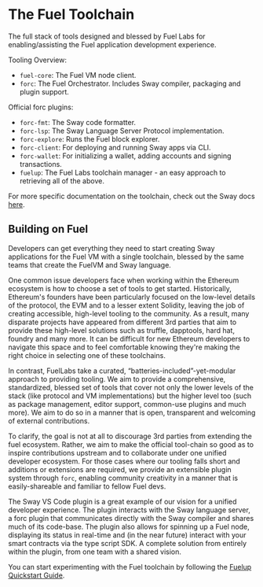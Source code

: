# The Fuel Toolchain

The full stack of tools designed and blessed by Fuel Labs for enabling/assisting the Fuel application development experience.

Tooling Overview:
- `fuel-core`: The Fuel VM node client.
- `forc`: The Fuel Orchestrator. Includes Sway compiler, packaging and plugin support.

Official forc plugins:
- `forc-fmt`: The Sway code formatter.
- `forc-lsp`: The Sway Language Server Protocol implementation.
- `forc-explore`: Runs the Fuel block explorer.
- `forc-client`: For deploying and running Sway apps via CLI.
- `forc-wallet`: For initializing a wallet, adding accounts and signing transactions.
- `fuelup`: The Fuel Labs toolchain manager - an easy approach to retrieving all of the above.

For more specific documentation on the toolchain, check out the Sway docs [here](https://fuellabs.github.io/sway/v0.19.2/introduction/sway-toolchain.html).

## Building on Fuel

Developers can get everything they need to start creating Sway applications for the Fuel VM with a single toolchain, blessed by the same teams that create the FuelVM and Sway language.

One common issue developers face when working within the Ethereum ecosystem is how to choose a set of tools to get started. Historically, Ethereum's founders have been particularly focused on the low-level details of the protocol, the EVM and to a lesser extent Solidity, leaving the job of creating accessible, high-level tooling to the community. As a result, many disparate projects have appeared from different 3rd parties that aim to provide these high-level solutions such as truffle, dapptools, hard hat, foundry and many more. It can be difficult for new Ethereum developers to navigate this space and to feel comfortable knowing they're making the right choice in selecting one of these toolchains.

In contrast, FuelLabs take a curated, “batteries-included”-yet-modular approach to providing tooling. We aim to provide a comprehensive, standardized, blessed set of tools that cover not only the lower levels of the stack (like protocol and VM implementations) but the higher level too (such as package management, editor support, common-use plugins and much more). We aim to do so in a manner that is open, transparent and welcoming of external contributions.

To clarify, the goal is not at all to discourage 3rd parties from extending the fuel ecosystem. Rather, we aim to make the official tool-chain so good as to inspire contributions upstream and to collaborate under one unified developer ecosystem. For those cases where our tooling falls short and additions or extensions are required, we provide an extensible plugin system through `forc`, enabling community creativity in a manner that is easily-shareable and familiar to fellow Fuel devs.

The Sway VS Code plugin is a great example of our vision for a unified developer experience. The plugin interacts with the Sway language server, a forc plugin that communicates directly with the Sway compiler and shares much of its code-base. The plugin also allows for spinning up a Fuel node, displaying its status in real-time and (in the near future) interact with your smart contracts via the type script SDK. A complete solution from entirely within the plugin, from one team with a shared vision.

You can start experimenting with the Fuel toolchain by following the [Fuelup Quickstart Guide](https://fuellabs.github.io/fuelup/master/installation/index.html#quickstart).
